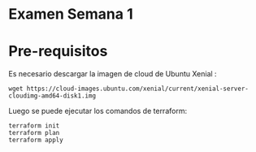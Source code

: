 # Examen Semana 1 

# Pre-requisitos

Es necesario descargar la imagen de cloud de Ubuntu Xenial :
```
wget https://cloud-images.ubuntu.com/xenial/current/xenial-server-cloudimg-amd64-disk1.img
```
Luego se puede ejecutar los comandos de terraform:
```
terraform init
terraform plan
terraform apply
```
